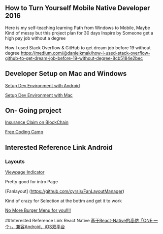 ## How to Turn Yourself Mobile Native Developer 2016
Here is my self-teaching learning Path from Windows to Mobile, Maybe Kind of messy but this project plan for 30 days
Inspire by Someone get a high pay job without a degree

How I used Stack Overflow & GitHub to get dream job before 19 without degree
https://medium.com/@danielkmak/how-i-used-stack-overflow-github-to-get-dream-job-before-19-without-degree-8cb5184e2bec

## Developer Setup on Mac and Windows

[Setup Dev Environment  with Android](https://github.com/cyrsis/Android-developer-Super-Tools)

[Setup Dev Environment with Mac](https://github.com/cyrsis/dev-setup)

## On- Going project

[Insurance Claim on BlockChain]()

[Free Coding Camp](https://www.freecodecamp.com)


## Interested Reference Link Android

### Layouts

[Viewpage Indicator](https://github.com/cyrsis/PageIndicatorView)

Pretty good for intro Page

[Fanlayout] (https://github.com/cyrsis/FanLayoutManager)

Kind of crazy for Selection at the bottm and get it to work

[No More Burger Menu for you!!!!](https://github.com/xitu/gold-miner/blob/master/TODO/bye-bye-burger.md)


##Interested Reference Link React Native
[基于React-Native的高仿「ONE·一个」，兼容Android、iOS双平台](https://github.com/lipeiwei-szu/ReactNativeOne)




